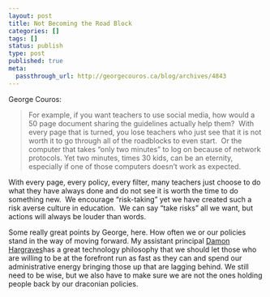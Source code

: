 ```yaml
---
layout: post
title: Not Becoming the Road Block
categories: []
tags: []
status: publish
type: post
published: true
meta:
  passthrough_url: http://georgecouros.ca/blog/archives/4843
---
```


George Couros:


>For example, if you want teachers to use social media, how would a 50 page document sharing the guidelines actually help them?  With every page that is turned, you lose teachers who just see that it is not worth it to go through all of the roadblocks to even start.  Or the computer that takes “only two minutes” to log on because of network protocols. Yet two minutes, times 30 kids, can be an eternity, especially if one of those computers doesn’t work as expected.
  
  
With every page, every policy, every filter, many teachers just choose to do what they have always done and do not see it is worth the time to do something new.  We encourage “risk-taking” yet we have created such a risk averse culture in education.  We can say “take risks” all we want, but actions will always be louder than words.



Some really great points by George, here. How often we or our policies stand in the way of moving forward. My assistant principal 
[Damon Hargraves](http://twitter.com/Damonhargraves)has a great technology philosophy that we should let those who are willing to be at the forefront run as fast as they can and spend our administrative energy bringing those up that are lagging behind. We still need to be wise, but we also have to make sure we are not the ones holding people back by our draconian policies.
